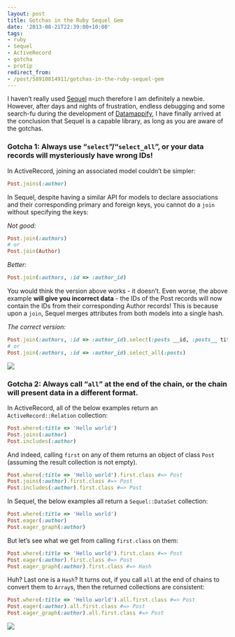 ```yaml
---
layout: post
title: Gotchas in the Ruby Sequel Gem
date: '2013-08-21T22:39:00+10:00'
tags:
- ruby
- Sequel
- ActiveRecord
- gotcha
- protip
redirect_from:
- /post/58910814911/gotchas-in-the-ruby-sequel-gem
---
```

I haven’t really used [Sequel](http://sequel.rubyforge.org/) much therefore I am definitely a newbie. However, after days and nights of frustration, endless debugging and some search-fu during the development of [Datamappify](https://github.com/fredwu/datamappify), I have finally arrived at the conclusion that Sequel is a capable library, as long as you are aware of the gotchas.

### Gotcha 1: Always use “`select`”/“`select_all`”, or your data records will mysteriously have wrong IDs!

In ActiveRecord, joining an associated model couldn’t be simpler:

```ruby
Post.joins(:author)
```

In Sequel, despite having a similar API for models to declare associations and their corresponding primary and foreign keys, you cannot do a `join` without specifying the keys:


_Not good:_

```ruby
Post.join(:authors)
# or
Post.join(Author)
```

_Better:_

```ruby
Post.join(:authors, :id => :author_id)
```

You would think the version above works - it doesn’t. Even worse, the above example **will give you incorrect data** - the IDs of the Post records will now contain the IDs from their corresponding Author records! This is because upon a `join`, Sequel merges attributes from both models into a single hash.

_The correct version:_

```ruby
Post.join(:authors, :id => :author_id).select(:posts __id, :posts__ title, :posts__body)
# or
Post.join(:authors, :id => :author_id).select_all(:posts)
```

![](/img/posts/old/tumblr_inline_mrvsa2sBB81qz4rgp.png)

### Gotcha 2: Always call “`all`” at the end of the chain, or the chain will present data in a different format.

In ActiveRecord, all of the below examples return an `ActiveRecord::Relation` collection:

```ruby
Post.where(:title => 'Hello world')
Post.joins(:author)
Post.includes(:author)
```

And indeed, calling `first` on any of them returns an object of class `Post` (assuming the result collection is not empty).

```ruby
Post.where(:title => 'Hello world').first.class #=> Post
Post.joins(:author).first.class #=> Post
Post.includes(:author).first.class #=> Post
```

In Sequel, the below examples all return a `Sequel::DataSet` collection:

```ruby
Post.where(:title => 'Hello world')
Post.eager(:author)
Post.eager_graph(:author)
```

But let’s see what we get from calling `first.class` on them:

```ruby
Post.where(:title => 'Hello world').first.class #=> Post
Post.eager(:author).first.class #=> Post
Post.eager_graph(:author).first.class #=> Hash
```

Huh? Last one is a `Hash`? It turns out, if you call `all` at the end of chains to convert them to `Array`s, then the returned collections are consistent:

```ruby
Post.where(:title => 'Hello world').all.first.class #=> Post
Post.eager(:author).all.first.class #=> Post
Post.eager_graph(:author).all.first.class #=> Post
```

![](/img/posts/old/tumblr_inline_mrvsa2sBB81qz4rgp.png)

